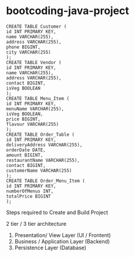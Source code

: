 # bootcoding-java-project


```
CREATE TABLE Customer (
id INT PRIMARY KEY,
name VARCHAR(255),
address VARCHAR(255),
phone BIGINT,
city VARCHAR(255)
);
CREATE TABLE Vendor (
id INT PRIMARY KEY,
name VARCHAR(255),
address VARCHAR(255),
contact BIGINT,
isVeg BOOLEAN
);
CREATE TABLE Menu_Item (
id INT PRIMARY KEY,
menuName VARCHAR(255),
isVeg BOOLEAN,
price BIGINT,
flavour VARCHAR(255)
);
CREATE TABLE Order_Table (
id INT PRIMARY KEY,
deliveryAddress VARCHAR(255),
orderDate DATE,
amount BIGINT,
restaurantName VARCHAR(255),
contact BIGINT,
customerName VARCHAR(255)
);
CREATE TABLE Order_Menu_Item (
id INT PRIMARY KEY,
numberOfMenus INT,
totalPrice BIGINT
);
```


Steps required to Create and Build Project


2 tier / 3 tier architecture

1) Presentation/ View Layer (UI / Frontent)
2) Business / Application Layer (Backend)
3) Persistence Layer (Database)